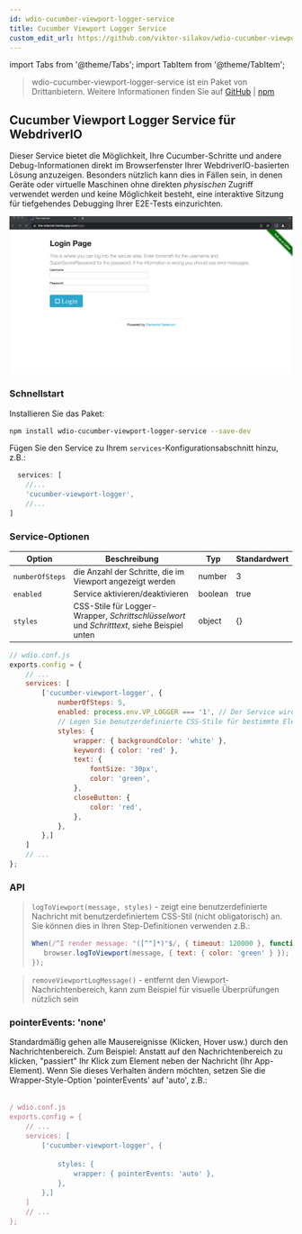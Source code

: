 ```yaml
---
id: wdio-cucumber-viewport-logger-service
title: Cucumber Viewport Logger Service
custom_edit_url: https://github.com/viktor-silakov/wdio-cucumber-viewport-logger-service/edit/main/README.md
---
```


import Tabs from '@theme/Tabs';
import TabItem from '@theme/TabItem';

> wdio-cucumber-viewport-logger-service ist ein Paket von Drittanbietern. Weitere Informationen finden Sie auf [GitHub](https://github.com/viktor-silakov/wdio-cucumber-viewport-logger-service) | [npm](https://www.npmjs.com/package/wdio-cucumber-viewport-logger-service)
## Cucumber Viewport Logger Service für WebdriverIO

Dieser Service bietet die Möglichkeit, Ihre Cucumber-Schritte und andere Debug-Informationen direkt im Browserfenster Ihrer WebdriverIO-basierten Lösung anzuzeigen. Besonders nützlich kann dies in Fällen sein, in denen Geräte oder virtuelle Maschinen ohne direkten *physischen* Zugriff verwendet werden und keine Möglichkeit besteht, eine interaktive Sitzung für tiefgehendes Debugging Ihrer E2E-Tests einzurichten.

![demo](https://github.com/viktor-silakov/wdio-cucumber-viewport-logger-service/raw/main/img/demo.gif)

### Schnellstart

Installieren Sie das Paket:

```bash
npm install wdio-cucumber-viewport-logger-service --save-dev
```

Fügen Sie den Service zu Ihrem `services`-Konfigurationsabschnitt hinzu, z.B.:

```js
  services: [
    //...
    'cucumber-viewport-logger',
    //...
]
```

### Service-Optionen

| Option  | Beschreibung | Typ |Standardwert |
| --- | --- | --- | --- |
| `numberOfSteps`  | die Anzahl der Schritte, die im Viewport angezeigt werden  | number |3 |
| `enabled`  | Service aktivieren/deaktivieren | boolean |true |
| `styles`  | CSS-Stile für Logger-Wrapper, *Schrittschlüsselwort* und *Schritttext*, siehe Beispiel unten  | object |{} |

```js
// wdio.conf.js
exports.config = {
    // ...
    services: [
        ['cucumber-viewport-logger', {
            numberOfSteps: 5,
            enabled: process.env.VP_LOGGER === '1', // Der Service wird nur aktiviert, wenn Sie die Umgebungsvariable `VP_LOGGER` auf `1` setzen
            // Legen Sie benutzerdefinierte CSS-Stile für bestimmte Elemente fest
            styles: {
                wrapper: { backgroundColor: 'white' },
                keyword: { color: 'red' },
                text: {
                    fontSize: '30px',
                    color: 'green',
                },
                closeButton: {
                    color: 'red',
                },
            },
        },]
    ]
    // ...
};
```

### API

> `logToViewport(message, styles)` - zeigt eine benutzerdefinierte Nachricht mit benutzerdefiniertem CSS-Stil (nicht obligatorisch) an. Sie können dies in Ihren Step-Definitionen verwenden
z.B.:
>```js
>When(/^I render message: "([^"]*)"$/, { timeout: 120000 }, function (message) {
>    browser.logToViewport(message, { text: { color: 'green' } });
>});
>```


> `removeViewportLogMessage()` - entfernt den Viewport-Nachrichtenbereich, kann zum Beispiel für visuelle Überprüfungen nützlich sein

### pointerEvents: 'none'

Standardmäßig gehen alle Mausereignisse (Klicken, Hover usw.) durch den Nachrichtenbereich. Zum Beispiel: Anstatt auf den Nachrichtenbereich zu klicken, "passiert" Ihr Klick zum Element neben der Nachricht (Ihr App-Element). Wenn Sie dieses Verhalten ändern möchten, setzen Sie die Wrapper-Style-Option 'pointerEvents' auf 'auto', z.B.:
```js

/ wdio.conf.js
exports.config = {
    // ...
    services: [
        ['cucumber-viewport-logger', {
     
            styles: {
                wrapper: { pointerEvents: 'auto' },
            },
        },]
    ]
    // ...
};
```